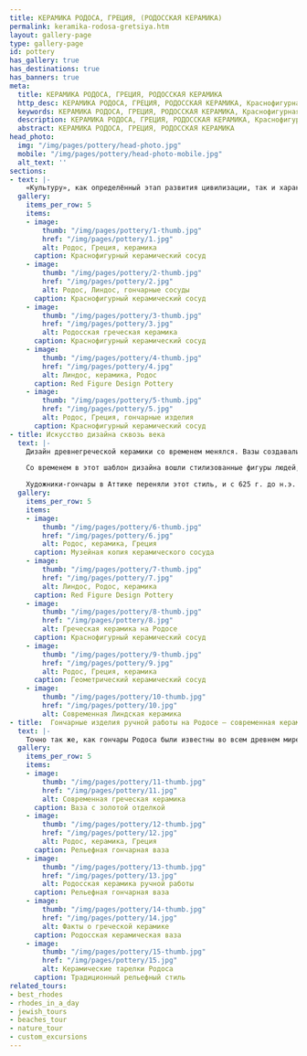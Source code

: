 ```yaml
---
title: КЕРАМИКА РОДОСА, ГРЕЦИЯ, (РОДОССКАЯ КЕРАМИКА)
permalink: keramika-rodosa-gretsiya.htm
layout: gallery-page
type: gallery-page
id: pottery
has_gallery: true
has_destinations: true
has_banners: true
meta:
  title: КЕРАМИКА РОДОСА, ГРЕЦИЯ, РОДОССКАЯ КЕРАМИКА
  http_desc: КЕРАМИКА РОДОСА, ГРЕЦИЯ, РОДОССКАЯ КЕРАМИКА, Краснофигурная керамическая ваза, Искусство дизайна сквозь века, Музейная копия керамического сосуда, Гончарные изделия ручной работы на Родосе, современная керамика, Родос, Греция
  keywords: КЕРАМИКА РОДОСА, ГРЕЦИЯ, РОДОССКАЯ КЕРАМИКА, Краснофигурная керамическая ваза, Искусство дизайна сквозь века, Музейная копия керамического сосуда, Гончарные изделия ручной работы на Родосе, современная керамика, Родос, Греция
  description: КЕРАМИКА РОДОСА, ГРЕЦИЯ, РОДОССКАЯ КЕРАМИКА, Краснофигурная керамическая ваза, Искусство дизайна сквозь века, Музейная копия керамического сосуда, Гончарные изделия ручной работы на Родосе, современная керамика, Родос, Греция
  abstract: КЕРАМИКА РОДОСА, ГРЕЦИЯ, РОДОССКАЯ КЕРАМИКА
head_photo:
  img: "/img/pages/pottery/head-photo.jpg"
  mobile: "/img/pages/pottery/head-photo-mobile.jpg"
  alt_text: ''
sections:
- text: |-
    «Культуру», как определённый этап развития цивилизации, так и характеристики её народа, можно увидеть в её языке, религии, кухне, социальных привычках и искусстве. Греческую культуру давно научились понимать через её архитектуру и артефакты, в том числе керамику. Являясь важным свидетельством древнегреческой истории, керамика отображает картину каждого аспекта греческой жизни: повседневной жизни и приготовления пищи; торжеств, таких как пиршества и свадьбы; религиозных церемоний, включая похороны; и даже спортивных мероприятий. Остров Родос издавна славился своей глиняной посудой и керамическими изделиями, документальные факты свидетельствуют, что глиняные кирпичи родосского производства использовались для строительства купола византийского собора Святой Софии в Константинополе. 
  gallery:
    items_per_row: 5
    items:
    - image:
        thumb: "/img/pages/pottery/1-thumb.jpg"
        href: "/img/pages/pottery/1.jpg"
        alt: Родос, Греция, керамика
      caption: Краснофигурный керамический сосуд
    - image:
        thumb: "/img/pages/pottery/2-thumb.jpg"
        href: "/img/pages/pottery/2.jpg"
        alt: Родос, Линдос, гончарные сосуды
      caption: Краснофигурный керамический сосуд
    - image:
        thumb: "/img/pages/pottery/3-thumb.jpg"
        href: "/img/pages/pottery/3.jpg"
        alt: Родосская греческая керамика
      caption: Краснофигурный керамический сосуд
    - image:
        thumb: "/img/pages/pottery/4-thumb.jpg"
        href: "/img/pages/pottery/4.jpg"
        alt: Линдос, керамика, Родос
      caption: Red Figure Design Pottery
    - image:
        thumb: "/img/pages/pottery/5-thumb.jpg"
        href: "/img/pages/pottery/5.jpg"
        alt: Родос, Греция, гончарные изделия
      caption: Краснофигурный керамический сосуд
- title: Искусство дизайна сквозь века
  text: |-
    Дизайн древнегреческой керамики со временем менялся. Вазы создавались на основе их функций, различались по типам, а названия частей сосуда соответствовали частям тела, таким как рот, шея, плечо, живот, нога. Их часто украшали сценами, отражающими их назначение. В начале 8 века до н.э. керамические сосуды отличались смелыми геометрическими узорами, которые почти полностью покрывали поверхность коричневыми и чёрными линиями.

    Со временем в этот шаблон дизайна вошли стилизованные фигуры людей, животных и птиц. В 700 г. до н.э. в Коринфе были изготовлены первые образцы чёрно-фигурной керамики, названной так потому, что изображения на её поверхности были чёрными.

    Художники-гончары в Аттике переняли этот стиль, и с 625 г. до н.э. вплоть до 475 г. до н.э. Афины доминировали на средиземноморском рынке керамики. В 530 г. до н.э. появляется красно-фигурная керамика, где на чёрном фоне изображены красные фигуры, данный стиль был популярен на протяжении 130 лет. Эти стили и техники постепенно стали популярны и использовались во всем греческом мире. Мастера с острова Родос, расположенного в юго-восточной части Эгейского моря, часто использовали характерные для региона узоры и орнаменты, такие как спираль, меандр, полумесяц, растительные и цветочные изображения, геометрические линии и фигуры.   
  gallery:
    items_per_row: 5
    items:
    - image:
        thumb: "/img/pages/pottery/6-thumb.jpg"
        href: "/img/pages/pottery/6.jpg"
        alt: Родос, керамика, Греция
      caption: Музейная копия керамического сосуда
    - image:
        thumb: "/img/pages/pottery/7-thumb.jpg"
        href: "/img/pages/pottery/7.jpg"
        alt: Линдос, Родос, керамика
      caption: Red Figure Design Pottery
    - image:
        thumb: "/img/pages/pottery/8-thumb.jpg"
        href: "/img/pages/pottery/8.jpg"
        alt: Греческая керамика на Родосе
      caption: Краснофигурный керамический сосуд
    - image:
        thumb: "/img/pages/pottery/9-thumb.jpg"
        href: "/img/pages/pottery/9.jpg"
        alt: Родос, Греция, керамика
      caption: Геометрический керамический сосуд
    - image:
        thumb: "/img/pages/pottery/10-thumb.jpg"
        href: "/img/pages/pottery/10.jpg"
        alt: Современная Линдская керамика
- title:  Гончарные изделия ручной работы на Родосе – современная керамика
  text: |-
    Точно так же, как гончары Родоса были известны во всем древнем мире своим мастерством, так и сегодняшние ремесленники известны своими талантами. Они используют старинные техники и производят традиционную родосскую керамику, а также задействуют современные цвета и дизайн, и создают новые изделия, отражающие их личные взгляды. В результате получается сочетание старого и нового, которое будет по-прежнему отличать родосскую керамику во всем мире
  gallery:
    items_per_row: 5
    items:
    - image:
        thumb: "/img/pages/pottery/11-thumb.jpg"
        href: "/img/pages/pottery/11.jpg"
        alt: Современная греческая керамика
      caption: Ваза с золотой отделкой
    - image:
        thumb: "/img/pages/pottery/12-thumb.jpg"
        href: "/img/pages/pottery/12.jpg"
        alt: Родос, керамика, Греция
      caption: Рельефная гончарная ваза
    - image:
        thumb: "/img/pages/pottery/13-thumb.jpg"
        href: "/img/pages/pottery/13.jpg"
        alt: Родосская керамика ручной работы
      caption: Рельефная гончарная ваза
    - image:
        thumb: "/img/pages/pottery/14-thumb.jpg"
        href: "/img/pages/pottery/14.jpg"
        alt: Факты о греческой керамике
      caption: Родосская керамическая ваза
    - image:
        thumb: "/img/pages/pottery/15-thumb.jpg"
        href: "/img/pages/pottery/15.jpg"
        alt: Керамические тарелки Родоса
      caption: Традиционный рельефный стиль
related_tours:
- best_rhodes
- rhodes_in_a_day
- jewish_tours
- beaches_tour
- nature_tour
- custom_excursions
---
```


